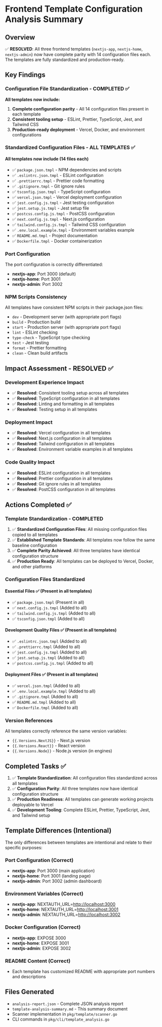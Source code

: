 # Frontend Template Configuration Analysis Summary

## Overview

✅ **RESOLVED**: All three frontend templates (`nextjs-app`, `nextjs-home`, `nextjs-admin`) now have complete parity with 14 configuration files each. The templates are fully standardized and production-ready.

## Key Findings

### Configuration File Standardization - COMPLETED ✅

**All templates now include:**

1. **Complete configuration parity** - All 14 configuration files present in each template
2. **Consistent tooling setup** - ESLint, Prettier, TypeScript, Jest, and Tailwind CSS
3. **Production-ready deployment** - Vercel, Docker, and environment configurations

### Standardized Configuration Files - ALL TEMPLATES ✅

#### All templates now include (14 files each)

- ✅ `package.json.tmpl` - NPM dependencies and scripts
- ✅ `.eslintrc.json.tmpl` - ESLint configuration
- ✅ `.prettierrc.tmpl` - Prettier code formatting
- ✅ `.gitignore.tmpl` - Git ignore rules
- ✅ `tsconfig.json.tmpl` - TypeScript configuration
- ✅ `vercel.json.tmpl` - Vercel deployment configuration
- ✅ `jest.config.js.tmpl` - Jest testing configuration
- ✅ `jest.setup.js.tmpl` - Jest setup file
- ✅ `postcss.config.js.tmpl` - PostCSS configuration
- ✅ `next.config.js.tmpl` - Next.js configuration
- ✅ `tailwind.config.js.tmpl` - Tailwind CSS configuration
- ✅ `.env.local.example.tmpl` - Environment variables example
- ✅ `README.md.tmpl` - Project documentation
- ✅ `Dockerfile.tmpl` - Docker containerization

### Port Configuration

The port configuration is correctly differentiated:

- **nextjs-app**: Port 3000 (default)
- **nextjs-home**: Port 3001
- **nextjs-admin**: Port 3002

### NPM Scripts Consistency

All templates have consistent NPM scripts in their package.json files:

- `dev` - Development server (with appropriate port flags)
- `build` - Production build
- `start` - Production server (with appropriate port flags)
- `lint` - ESLint checking
- `type-check` - TypeScript type checking
- `test` - Jest testing
- `format` - Prettier formatting
- `clean` - Clean build artifacts

## Impact Assessment - RESOLVED ✅

### Development Experience Impact

- ✅ **Resolved**: Consistent tooling setup across all templates
- ✅ **Resolved**: TypeScript configuration in all templates
- ✅ **Resolved**: Linting and formatting in all templates
- ✅ **Resolved**: Testing setup in all templates

### Deployment Impact

- ✅ **Resolved**: Vercel configuration in all templates
- ✅ **Resolved**: Next.js configuration in all templates
- ✅ **Resolved**: Tailwind configuration in all templates
- ✅ **Resolved**: Environment variable examples in all templates

### Code Quality Impact

- ✅ **Resolved**: ESLint configuration in all templates
- ✅ **Resolved**: Prettier configuration in all templates
- ✅ **Resolved**: Git ignore rules in all templates
- ✅ **Resolved**: PostCSS configuration in all templates

## Actions Completed ✅

### Template Standardization - COMPLETED

1. ✅ **Standardized Configuration Files**: All missing configuration files copied to all templates
2. ✅ **Established Template Standards**: All templates now follow the same baseline configuration
3. ✅ **Complete Parity Achieved**: All three templates have identical configuration structure
4. ✅ **Production Ready**: All templates can be deployed to Vercel, Docker, and other platforms

### Configuration Files Standardized

#### Essential Files ✅ (Present in all templates)

- ✅ `package.json.tmpl` (Present in all)
- ✅ `next.config.js.tmpl` (Added to all)
- ✅ `tailwind.config.js.tmpl` (Added to all)
- ✅ `tsconfig.json.tmpl` (Added to all)

#### Development Quality Files ✅ (Present in all templates)

- ✅ `.eslintrc.json.tmpl` (Added to all)
- ✅ `.prettierrc.tmpl` (Added to all)
- ✅ `jest.config.js.tmpl` (Added to all)
- ✅ `jest.setup.js.tmpl` (Added to all)
- ✅ `postcss.config.js.tmpl` (Added to all)

#### Deployment Files ✅ (Present in all templates)

- ✅ `vercel.json.tmpl` (Added to all)
- ✅ `.env.local.example.tmpl` (Added to all)
- ✅ `.gitignore.tmpl` (Added to all)
- ✅ `README.md.tmpl` (Added to all)
- ✅ `Dockerfile.tmpl` (Added to all)

### Version References

All templates correctly reference the same version variables:

- `{{.Versions.NextJS}}` - Next.js version
- `{{.Versions.React}}` - React version
- `{{.Versions.Node}}` - Node.js version (in engines)

## Completed Tasks ✅

1. ✅ **Template Standardization**: All configuration files standardized across all templates
2. ✅ **Configuration Parity**: All three templates now have identical configuration structure
3. ✅ **Production Readiness**: All templates can generate working projects deployable to Vercel
4. ✅ **Development Tooling**: Complete ESLint, Prettier, TypeScript, Jest, and Tailwind setup

## Template Differences (Intentional)

The only differences between templates are intentional and relate to their specific purposes:

### Port Configuration (Correct)

- **nextjs-app**: Port 3000 (main application)
- **nextjs-home**: Port 3001 (landing page)
- **nextjs-admin**: Port 3002 (admin dashboard)

### Environment Variables (Correct)

- **nextjs-app**: NEXTAUTH_URL=<http://localhost:3000>
- **nextjs-home**: NEXTAUTH_URL=<http://localhost:3001>
- **nextjs-admin**: NEXTAUTH_URL=<http://localhost:3002>

### Docker Configuration (Correct)

- **nextjs-app**: EXPOSE 3000
- **nextjs-home**: EXPOSE 3001
- **nextjs-admin**: EXPOSE 3002

### README Content (Correct)

- Each template has customized README with appropriate port numbers and descriptions

## Files Generated

- `analysis-report.json` - Complete JSON analysis report
- `template-analysis-summary.md` - This summary document
- Scanner implementation in `pkg/template/scanner.go`
- CLI commands in `pkg/cli/template_analysis.go`
